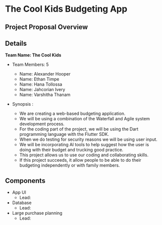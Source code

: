# The Cool Kids Budgeting App
## Project Proposal Overview

## Details
**Team Name: The Cool Kids** 

* Team Members: 5
     * Name: Alexander Hooper
     * Name: Ethan Timpe
     * Name: Hana Tollossa
     * Name: Jahcorian Ivery
     * Name: Varshitha Thanam

* Synopsis :
     * We are creating a web-based budgeting application.
     * We will be using a combination of the Waterfall and Agile system development process. 
     * For the coding part of the project, we will be using the Dart programming language with the Flutter SDK. 
     * When we do testing for security reasons we will be using user input. 
     * We will be incorporating AI tools to help suggest how the user is doing with their budget and trucking good practice.
     * This project allows us to use our coding and collaborating skills.
     * If this project succeeds, it allow people to be able to do their budgeting independently or with family members.
     

## Components
* App UI
     * Lead: 
* Database
     * Lead:
* Large purchase planning
     * Lead: